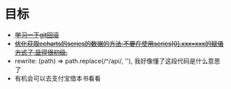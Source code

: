 # 目标
- ~~[学习一下git回滚](./../article/git.md)~~
- ~~[优化获取echarts的series的数据的方法,不要在使用series[0].xxx=xxx的赋值方式了,显得很初级.](./../snippet/handsomecode.md)~~
- rewrite: (path) => path.replace(/^\/api/, ''), 我好像懂了这段代码是什么意思了
- 有机会可以去支付宝借本书看看